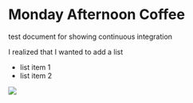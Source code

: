 # Monday Afternoon Coffee

test document for showing continuous integration

I realized that I wanted to add a list

* list item 1
* list item 2

![](sentosa.jpg)
